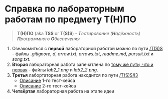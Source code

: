 # Справка по лабораторным работам по предмету Т(Н)ПО #

> **Т(Н)ПО** (aka **TSS** or **T(S)S**) - ***Т**естирование (**Н**адёжность) **П**рограммного **О**беспечения*

1. Ознакомиться с **первой** лабораторной работой можно по пути [/T(S)S](https://github.com/Apchibudzdravij/HereWeAre-3k1s/tree/main/T(S)S) - файлы *.gitignore*, *d*, *arrow.txt*, *arrows.txt*, *readme.md*, *pursuit.txt* и *song.txt*.
2. **Вторая** лабораторная работа запечатлена по [тому же пути, что и первая](https://github.com/Apchibudzdravij/HereWeAre-3k1s/tree/main/T(S)S) - файлы *lab2_1.png* и *lab2_2.png*.
3. **Третья** лабортаторная работа находится по пути [/T(S)S/l3](https://github.com/Apchibudzdravij/HereWeAre-3k1s/tree/main/T(S)S/l3)
    - [Описание](https://github.com/Apchibudzdravij/HereWeAre-3k1s/blob/main/T(S)S/l3/case1.md) 1-го тест-кейса
    - [Описание](https://github.com/Apchibudzdravij/HereWeAre-3k1s/blob/main/T(S)S/l3/case2.md) 2-го тест-кейса
4. **Четвёртая** лабораторная работа на этапе идеи
